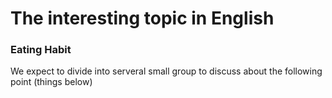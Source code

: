 # The interesting topic in English
### Eating Habit
We expect to divide into serveral small group to discuss about the following point (things below)
